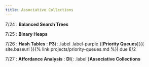 ```yaml
---
title: Associative Collections
---
```


7/24
: **Balanced Search Trees**

7/25
: **Binary Heaps**

7/26
: **Hash Tables**
: **P3**{: .label .label-purple }[**Priority Queues**]({{ site.baseurl }}{% link projects/priority-queues.md %}) due 8/2

7/27
: **Affordance Analysis**
: **DI**{: .label }**Associative Collections**
